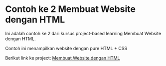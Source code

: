 # Contoh ke 2 Membuat Website dengan HTML
Ini adalah contoh ke 2 dari kursus project-based learning Membuat Website dengan HTML.

Contoh ini menampilkan website dengan pure HTML + CSS

Berikut link ke project: [Membuat Website dengan HTML](https://maukode.com/projects/wd-html-1)